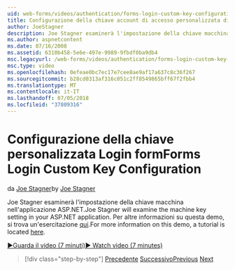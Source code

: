 ```yaml
---
uid: web-forms/videos/authentication/forms-login-custom-key-configuration
title: Configurazione della chiave account di accesso personalizzata di form | Microsoft Docs
author: JoeStagner
description: Joe Stagner esaminerà l'impostazione della chiave macchina nell'applicazione ASP.NET. Per altre informazioni su questa demo, un'esercitazione è disponibile qui.
ms.author: aspnetcontent
ms.date: 07/16/2008
ms.assetid: 6310b458-5e6e-497e-9989-9fbdf0ba9db4
msc.legacyurl: /web-forms/videos/authentication/forms-login-custom-key-configuration
msc.type: video
ms.openlocfilehash: 0efeae0bc7ec17e7cee8ae9af17a637c8c36f267
ms.sourcegitcommit: b28cd0313af316c051c2ff8549865bff67f2fbb4
ms.translationtype: MT
ms.contentlocale: it-IT
ms.lasthandoff: 07/05/2018
ms.locfileid: "37809316"
---
```

<a name="forms-login-custom-key-configuration"></a><span data-ttu-id="cd3e6-104">Configurazione della chiave personalizzata Login form</span><span class="sxs-lookup"><span data-stu-id="cd3e6-104">Forms Login Custom Key Configuration</span></span>
====================
<span data-ttu-id="cd3e6-105">da [Joe Stagner](https://github.com/JoeStagner)</span><span class="sxs-lookup"><span data-stu-id="cd3e6-105">by [Joe Stagner](https://github.com/JoeStagner)</span></span>

<span data-ttu-id="cd3e6-106">Joe Stagner esaminerà l'impostazione della chiave macchina nell'applicazione ASP.NET.</span><span class="sxs-lookup"><span data-stu-id="cd3e6-106">Joe Stagner will examine the machine key setting in your ASP.NET application.</span></span> <span data-ttu-id="cd3e6-107">Per altre informazioni su questa demo, si trova un'esercitazione [qui](../../overview/older-versions-security/introduction/forms-authentication-configuration-and-advanced-topics-vb.md).</span><span class="sxs-lookup"><span data-stu-id="cd3e6-107">For more information on this demo, a tutorial is located [here](../../overview/older-versions-security/introduction/forms-authentication-configuration-and-advanced-topics-vb.md).</span></span>

[<span data-ttu-id="cd3e6-108">&#9654;Guarda il video (7 minuti)</span><span class="sxs-lookup"><span data-stu-id="cd3e6-108">&#9654; Watch video (7 minutes)</span></span>](https://channel9.msdn.com/Blogs/ASP-NET-Site-Videos/forms-login-custom-key-configuration)

> [!div class="step-by-step"]
> <span data-ttu-id="cd3e6-109">[Precedente](asp-forms-login-relocation.md)
> [Successivo](add-custom-data-to-the-authentication-method.md)</span><span class="sxs-lookup"><span data-stu-id="cd3e6-109">[Previous](asp-forms-login-relocation.md)
[Next](add-custom-data-to-the-authentication-method.md)</span></span>
